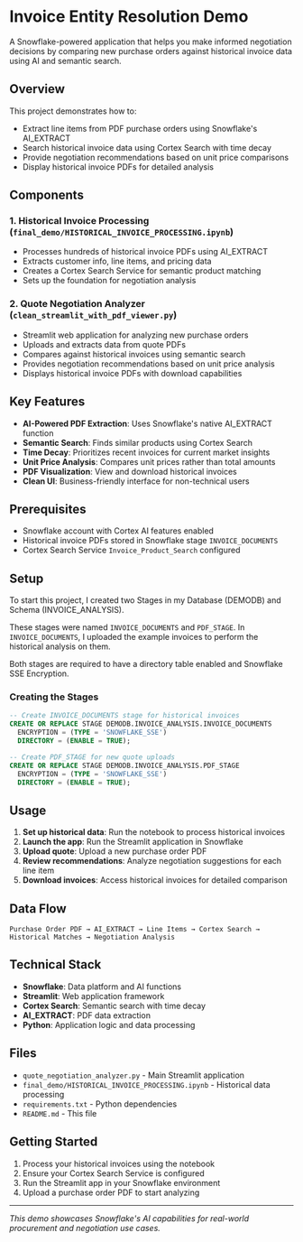 # Invoice Entity Resolution Demo

A Snowflake-powered application that helps you make informed negotiation decisions by comparing new purchase orders against historical invoice data using AI and semantic search.

## Overview

This project demonstrates how to:
- Extract line items from PDF purchase orders using Snowflake's AI_EXTRACT
- Search historical invoice data using Cortex Search with time decay
- Provide negotiation recommendations based on unit price comparisons
- Display historical invoice PDFs for detailed analysis

## Components

### 1. Historical Invoice Processing (`final_demo/HISTORICAL_INVOICE_PROCESSING.ipynb`)
- Processes hundreds of historical invoice PDFs using AI_EXTRACT
- Extracts customer info, line items, and pricing data
- Creates a Cortex Search Service for semantic product matching
- Sets up the foundation for negotiation analysis

### 2. Quote Negotiation Analyzer (`clean_streamlit_with_pdf_viewer.py`)
- Streamlit web application for analyzing new purchase orders
- Uploads and extracts data from quote PDFs
- Compares against historical invoices using semantic search
- Provides negotiation recommendations based on unit price analysis
- Displays historical invoice PDFs with download capabilities

## Key Features

- **AI-Powered PDF Extraction**: Uses Snowflake's native AI_EXTRACT function
- **Semantic Search**: Finds similar products using Cortex Search
- **Time Decay**: Prioritizes recent invoices for current market insights
- **Unit Price Analysis**: Compares unit prices rather than total amounts
- **PDF Visualization**: View and download historical invoices
- **Clean UI**: Business-friendly interface for non-technical users

## Prerequisites

- Snowflake account with Cortex AI features enabled
- Historical invoice PDFs stored in Snowflake stage `INVOICE_DOCUMENTS`
- Cortex Search Service `Invoice_Product_Search` configured

## Setup

To start this project, I created two Stages in my Database (DEMODB) and Schema (INVOICE_ANALYSIS).

These stages were named `INVOICE_DOCUMENTS` and `PDF_STAGE`. In `INVOICE_DOCUMENTS`, I uploaded the example invoices to perform the historical analysis on them.

Both stages are required to have a directory table enabled and Snowflake SSE Encryption.

### Creating the Stages

```sql
-- Create INVOICE_DOCUMENTS stage for historical invoices
CREATE OR REPLACE STAGE DEMODB.INVOICE_ANALYSIS.INVOICE_DOCUMENTS
  ENCRYPTION = (TYPE = 'SNOWFLAKE_SSE')
  DIRECTORY = (ENABLE = TRUE);

-- Create PDF_STAGE for new quote uploads
CREATE OR REPLACE STAGE DEMODB.INVOICE_ANALYSIS.PDF_STAGE
  ENCRYPTION = (TYPE = 'SNOWFLAKE_SSE')
  DIRECTORY = (ENABLE = TRUE);
```

## Usage

1. **Set up historical data**: Run the notebook to process historical invoices
2. **Launch the app**: Run the Streamlit application in Snowflake
3. **Upload quote**: Upload a new purchase order PDF
4. **Review recommendations**: Analyze negotiation suggestions for each line item
5. **Download invoices**: Access historical invoices for detailed comparison

## Data Flow

```
Purchase Order PDF → AI_EXTRACT → Line Items → Cortex Search → Historical Matches → Negotiation Analysis
```

## Technical Stack

- **Snowflake**: Data platform and AI functions
- **Streamlit**: Web application framework
- **Cortex Search**: Semantic search with time decay
- **AI_EXTRACT**: PDF data extraction
- **Python**: Application logic and data processing

## Files

- `quote_negotiation_analyzer.py` - Main Streamlit application
- `final_demo/HISTORICAL_INVOICE_PROCESSING.ipynb` - Historical data processing
- `requirements.txt` - Python dependencies
- `README.md` - This file

## Getting Started

1. Process your historical invoices using the notebook
2. Ensure your Cortex Search Service is configured
3. Run the Streamlit app in your Snowflake environment
4. Upload a purchase order PDF to start analyzing

---

*This demo showcases Snowflake's AI capabilities for real-world procurement and negotiation use cases.*

